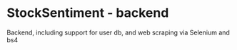 # StockSentiment - backend  

Backend, including support for user db, and web scraping via Selenium and bs4